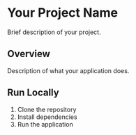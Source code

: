 # Your Project Name

Brief description of your project.

## Overview
Description of what your application does.

## Run Locally

1. Clone the repository
2. Install dependencies
3. Run the application
    